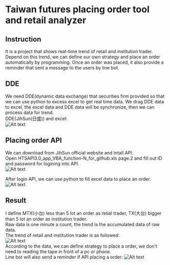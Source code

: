 # Taiwan futures placing order tool and retail analyzer
## Instruction
It is a project that shows real-time trend of retail and institution trader.
Depend on this trend, we can define our own strategy and place an order automatically by programming.
Once an order was placed, it also provide a reminder that sent a message to the users by line bot.   

## DDE
We need DDE(dynamic data exchange) that securities firm provided so that we can use python to excess excel to get real time data. We drag DDE data to excel, the excel data and DDE data will be synchronize, then we can process data for trend.   
DDE(JihSun(日盛)) and excel:    
![Alt text](https://github.com/heyheychen/Taiwan_futures_placing_order_tool_and_retail_analyzer/blob/master/pic/DDE%20and%20DDE%20excel.jpg?raw=true)   

## Placing order API
We can download from JihSun official website and intall API.    
Open HTSAPI3.0_app_VBA_function-N_for_github.xls page.2 and fill out ID and password for logining into API.   
![Alt text](https://github.com/heyheychen/Taiwan_futures_placing_order_tool_and_retail_analyzer/blob/master/pic/API%20login.jpg?raw=true)   

After login API, we can use python to fill excel data to place an order.    
![Alt text](https://github.com/heyheychen/Taiwan_futures_placing_order_tool_and_retail_analyzer/blob/master/pic/API%20order.jpg?raw=true)   

## Result
I define MTX(小台) less than 5 lot an order as retial trader, TX(大台) bigger than 5 lot an order as institution trader.    
Raw data is one minute a count, the trend is the accumulated data of raw data.    
The trend of retail and institution trader is as followed:    
![Alt text](https://github.com/heyheychen/Taiwan_futures_placing_order_tool_and_retail_analyzer/blob/master/pic/result.png?raw=true)    
According to the data, we can define strategy to place a order, we don't need to reading the tape in front of a pc or phone.    
Line bot will also send a reminder if API placing a order:
![Alt text](https://github.com/heyheychen/Taiwan_futures_placing_order_tool_and_retail_analyzer/blob/master/pic/line%20message.jpg?raw=true)  

